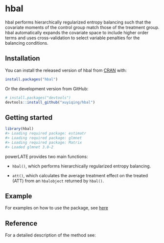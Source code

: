 
<!-- README.md is generated from README.Rmd. Please edit that file -->

# hbal

<!-- badges: start -->

<!-- badges: end -->

hbal performs hierarchically regularized entropy balancing such that the
covariate moments of the control group match those of the treatment
group. hbal automatically expands the covariate space to include higher
order terms and uses cross-validation to select variable penalties for
the balancing conditions.

## Installation

You can install the released version of hbal from
[CRAN](https://CRAN.R-project.org) with:

``` r
install.packages("hbal")
```

Or the development version from GitHub:

``` r
# install.packages("devtools")
devtools::install_github("xuyiqing/hbal")
```

## Getting started

``` r
library(hbal)
#> Loading required package: estimatr
#> Loading required package: glmnet
#> Loading required package: Matrix
#> Loaded glmnet 3.0-2
```

powerLATE provides two main functions:

  - `hbal()`, which performs hierarchically regularized entropy
    balancing.

  - `att()`, which calculates the average treatment effect on the
    treated (ATT) from an `hbalobject` returned by `hbal()`.

## Example

For examples on how to use the package, see
[here](https://github.com/xuyiqing/hbal)

## Reference

For a detailed description of the method see:
